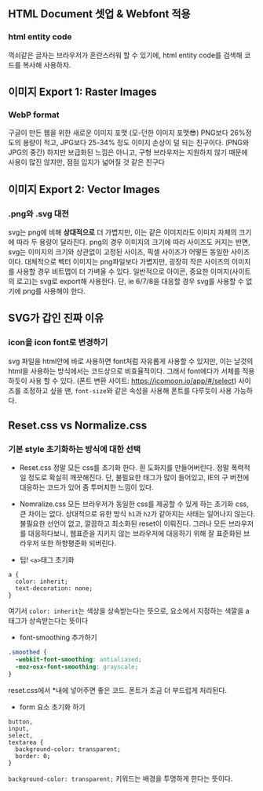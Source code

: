 ## HTML Document 셋업 & Webfont 적용

### html entity code

꺽쇠같은 글자는 브라우저가 혼란스러워 할 수 있기에, html entity code를 검색해 코드를 복사해 사용하자.

## 이미지 Export 1: Raster Images

### WebP format

구글이 만든 웹을 위한 새로운 이미지 포맷 (모-던한 이미지 포맷😎)
PNG보다 26%정도의 용량이 적고, JPG보다 25-34% 정도 이미지 손상이 덜 되는 친구이다. (PNG와 JPG의 중간)
하지만 보급화된 느낌은 아니고, 구형 브라우저는 지원하지 않기 때문에 사용이 많진 않지만, 점점 입지가 넓어질 것 같은 친구다

## 이미지 Export 2: Vector Images

### .png와 .svg 대전

svg는 png에 비해 **상대적으로** 더 가볍지만, 이는 같은 이미지라도 이미지 자체의 크기에 따라 두 용량이 달라진다.
png의 경우 이미지의 크기에 따라 사이즈도 커지는 반면, svg는 이미지의 크기와 상관없이 고정된 사이즈, 픽셀 사이즈가 어떻든 동일한 사이즈이다.
대체적으로 벡터 이미지는 png파일보다 가볍지만, 굉장히 작은 사이즈의 이미지를 사용할 경우 비트맵이 더 가벼울 수 있다.
일반적으로 아이콘, 중요한 이미지(사이트의 로고)는 svg로 export해 사용한다. 단, ie 6/7/8을 대응할 경우 svg를 사용할 수 없기에 png를 사용해야 한다.

## SVG가 갑인 진짜 이유

### icon을 icon font로 변경하기

svg 파일을 html안에 바로 사용하면 font처럼 자유롭게 사용할 수 있지만, 이는 날것의 html을 사용하는 방식에서는 코드상으로 비효율적이다. 그래서 font에다가 서체를 적용하듯이 사용 할 수 있다. (폰트 변환 사이트: https://icomoon.io/app/#/select)
사이즈를 조정하고 싶을 땐, `font-size`와 같은 속성을 사용해 폰트를 다루듯이 사용 가능하다.

## Reset.css vs Normalize.css

### 기본 style 초기화하는 방식에 대한 선택

- Reset.css
  정말 모든 css를 초기화 한다. 흰 도화지를 만들어버린다. 정말 폭력적일 정도로 확실히 깨끗해진다. 단, 불필요한 태그가 많이 들어있고, IE의 구 버전에 대응하는 코드가 있어 좀 투머치한 느낌이 있다.

- Nomralize.css
  모든 브라우저가 동일한 css를 제공할 수 있게 하는 초기화 css, 큰 차이는 없다. 상대적으로 유한 방식
  `h1`과 `h2`가 같아지는 사태는 일어나지 않는다.
  불필요한 선언이 없고, 깔끔하고 최소화된 reset이 이뤄진다. 그러나 모든 브라우저를 대응하다보니, 웹표준을 지키지 않는 브라우저에 대응하기 위해 잘 표준화된 브라우저 또한 하향평준화 되버린다.

- 팁! `<a>`태그 초기화

```
a {
  color: inherit;
  text-decoration: none;
}
```

여기서 `color: inherit`는 색상을 상속받는다는 뜻으로, 요소에서 지정하는 색깔을 a태그가 상속받는다는 뜻이다

- font-smoothing 추가하기
```css
.smoothed {
  -webkit-font-smoothing: antialiased;
  -moz-osx-font-smoothing: grayscale;
}
```
reset.css에서 *내에 넣어주면 좋은 코드. 폰트가 조금 더 부드럽게 처리된다.

- form 요소 초기화 하기

```
button,
input,
select,
textarea {
  background-color: transparent;
  border: 0;
}
```
`background-color: transparent;` 키워드는 배경을 투명하게 한다는 뜻이다.

